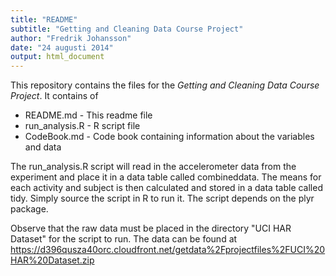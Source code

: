 ```yaml
---
title: "README"
subtitle: "Getting and Cleaning Data Course Project"
author: "Fredrik Johansson"
date: "24 augusti 2014"
output: html_document
---
```



This repository contains the files for the *Getting and Cleaning Data Course Project*. It contains of
* README.md - This readme file
* run_analysis.R - R script file
* CodeBook.md - Code book containing information about the variables and data

The run_analysis.R script will read in the accelerometer data from the experiment and place it in a data table called combineddata. The means for each activity and subject is then calculated and stored in a data table called tidy. Simply source the script in R to run it. The script depends on the plyr package. 

Observe that the raw data must be placed in the directory "UCI HAR Dataset" for the script to run. The data can be found at https://d396qusza40orc.cloudfront.net/getdata%2Fprojectfiles%2FUCI%20HAR%20Dataset.zip
